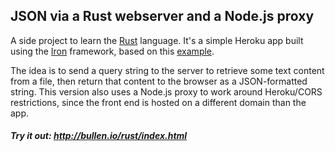 ## JSON via a Rust webserver and a Node.js proxy

A side project to learn the [Rust](https://www.rust-lang.org/) language. It's a simple Heroku app built using the [Iron](http://ironframework.io/doc/iron/) framework, based on this [example](https://github.com/defyrlt/heroku-rust-cargo-hello). 

The idea is to send a query string to the server to retrieve some text content from a file, then return that content to the browser as a JSON-formatted string. This version also uses a Node.js proxy to work around Heroku/CORS restrictions, since the front end is hosted on a different domain than the app.

##### Try it out: http://bullen.io/rust/index.html
